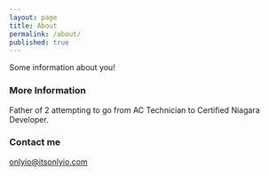 ```yaml
---
layout: page
title: About
permalink: /about/
published: true
---
```



Some information about you!

### More Information

Father of 2 attempting to go from AC Technician to Certified Niagara Developer.

### Contact me

[onlyio@itsonlyio.com](mailto:onlyio@itsonlyio.com)
